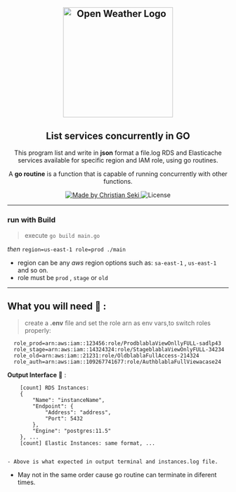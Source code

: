 <h2 align="center">
  <a href="https://github.com/iamseki?tab=repositories">
    <img alt="Open Weather Logo" src="https://s3.amazonaws.com/media-p.slid.es/uploads/383894/images/1810601/a-3.png" width="250px" />
  </a>
</h2>
<h2 align="center">
  List services concurrently in GO 
</h2>

<p align="center">This program list and write in <strong>json</strong> format a file.log RDS and Elasticache services available for specific region and IAM role, using go routines.</p>
 <p align="center">A <strong>go routine</strong> is a function that is capable of running concurrently with
other functions.</p>

<p align="center">
  <a href="https://github.com/iamseki">
    <img alt="Made by Christian Seki" src="https://img.shields.io/badge/made%20by-Christian%20Seki-brightgreen">
  </a>
  <img alt="License" src="https://img.shields.io/badge/license-MIT-%2304D361">
</p>

---
### run with Build 

> execute `go build main.go` 

*then* `region=us-east-1 role=prod ./main` 

-  region can be any *aws* region options such as: `sa-east-1` , `us-east-1` and so on.
-  role must be `prod` , `stage` or `old`
---
## What you will need :hammer: :

> create a **.env** file and set the role arn as env vars,to switch roles properly:
  ```  
    role_prod=arn:aws:iam::123456:role/ProdblablaViewOnllyFULL-sadlp43
    role_stage=arn:aws:iam::14324324:role/StageblablaViewOnlyFULL-34234
    role_old=arn:aws:iam::21231:role/OldblablaFullAccess-214324
    role_auth=arn:aws:iam::109267741677:role/AuthblablaFullViewacase24
  ```
**Output Interface** :scroll: :
  ```
      [count] RDS Instances: 
      {
          "Name": "instanceName",
          "Endpoint": {
              "Address": "address",
              "Port": 5432
          },
          "Engine": "postgres:11.5"
      }, ...
      [count] Elastic Instances: same format, ...
         
  ```
    - Above is what expected in output terminal and instances.log file.
  - May not in the same order cause go routine can terminate in diferent times.

